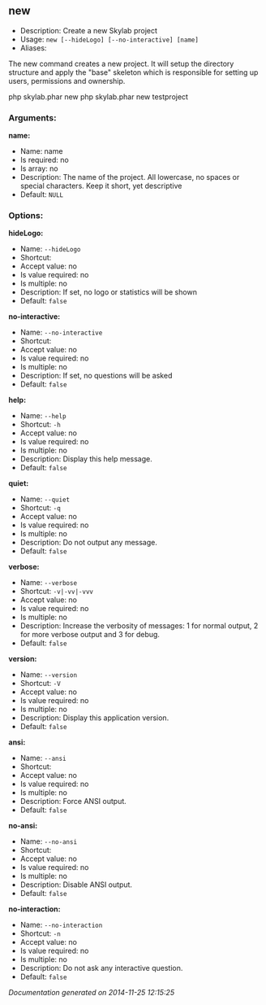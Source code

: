 new
---

* Description: Create a new Skylab project
* Usage: `new [--hideLogo] [--no-interactive] [name]`
* Aliases: <none>

The <info>new</info> command creates a new project. It will setup the directory structure and apply the "base" skeleton
which is responsible for setting up users, permissions and ownership.

<info>php skylab.phar new</info>
<info>php skylab.phar new testproject</info>


### Arguments:

**name:**

* Name: name
* Is required: no
* Is array: no
* Description: The name of the project. All lowercase, no spaces or special characters. Keep it short, yet descriptive
* Default: `NULL`

### Options:

**hideLogo:**

* Name: `--hideLogo`
* Shortcut: <none>
* Accept value: no
* Is value required: no
* Is multiple: no
* Description: If set, no logo or statistics will be shown
* Default: `false`

**no-interactive:**

* Name: `--no-interactive`
* Shortcut: <none>
* Accept value: no
* Is value required: no
* Is multiple: no
* Description: If set, no questions will be asked
* Default: `false`

**help:**

* Name: `--help`
* Shortcut: `-h`
* Accept value: no
* Is value required: no
* Is multiple: no
* Description: Display this help message.
* Default: `false`

**quiet:**

* Name: `--quiet`
* Shortcut: `-q`
* Accept value: no
* Is value required: no
* Is multiple: no
* Description: Do not output any message.
* Default: `false`

**verbose:**

* Name: `--verbose`
* Shortcut: `-v|-vv|-vvv`
* Accept value: no
* Is value required: no
* Is multiple: no
* Description: Increase the verbosity of messages: 1 for normal output, 2 for more verbose output and 3 for debug.
* Default: `false`

**version:**

* Name: `--version`
* Shortcut: `-V`
* Accept value: no
* Is value required: no
* Is multiple: no
* Description: Display this application version.
* Default: `false`

**ansi:**

* Name: `--ansi`
* Shortcut: <none>
* Accept value: no
* Is value required: no
* Is multiple: no
* Description: Force ANSI output.
* Default: `false`

**no-ansi:**

* Name: `--no-ansi`
* Shortcut: <none>
* Accept value: no
* Is value required: no
* Is multiple: no
* Description: Disable ANSI output.
* Default: `false`

**no-interaction:**

* Name: `--no-interaction`
* Shortcut: `-n`
* Accept value: no
* Is value required: no
* Is multiple: no
* Description: Do not ask any interactive question.
* Default: `false`

*Documentation generated on 2014-11-25 12:15:25*

